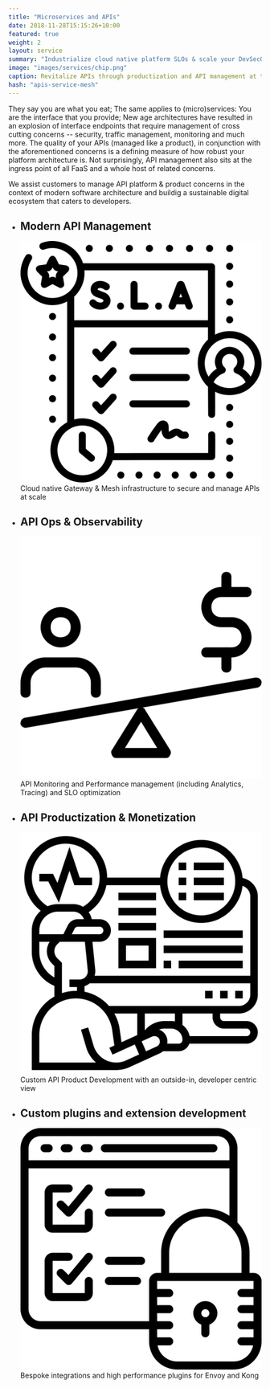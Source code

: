 ```yaml
---
title: "Microservices and APIs"
date: 2018-11-28T15:15:26+10:00
featured: true
weight: 2
layout: service
summary: "Industrialize cloud native platform SLOs & scale your DevSecOps in an SRE model."
image: "images/services/chip.png"
caption: Revitalize APIs through productization and API management at the core
hash: "apis-service-mesh"
---
```


They say you are what you eat; The same applies to (micro)services: You are the interface that you provide; New age architectures have resulted in an explosion of interface endpoints that require management of cross cutting concerns -- security, traffic management, monitoring and much more. The quality of your APIs (managed like a product), in conjunction with the aforementioned concerns is a defining measure of how robust your platform architecture is. Not surprisingly, API management also sits at the ingress point of all FaaS and a whole host of related concerns.

We assist customers to manage API platform & product concerns in the context of modern software architecture and buildig a sustainable digital ecosystem that caters to developers.

- <div class="text-center platform-strategy"><h2 class="api-service-title">Modern API Management</h2><span class="icon-serv py-2"><img src="../images/icons/slo.svg" /></span>Cloud native Gateway & Mesh infrastructure to secure and manage APIs at scale</div> 
- <div class="text-center platform-strategy"><h2 class="api-service-title">API Ops & Observability</h2><span class="icon-serv py-2"><img src="../images/icons/scaling.svg" /></span>API Monitoring and Performance management (including Analytics, Tracing) and SLO optimization</div>
- <div class="text-center platform-strategy"><h2 class="api-service-title">API Productization & Monetization</h2><span class="icon-serv py-2"><img src="../images/icons/monitoring.svg" /></span>Custom API Product Development with an outside-in, developer centric view</div>
- <div class="text-center platform-strategy"><h2 class="api-service-title">Custom plugins and extension development</h2><span class="icon-serv py-2"><img src="../images/icons/secops.svg" /></span> Bespoke integrations and high performance plugins for Envoy and Kong </div>

